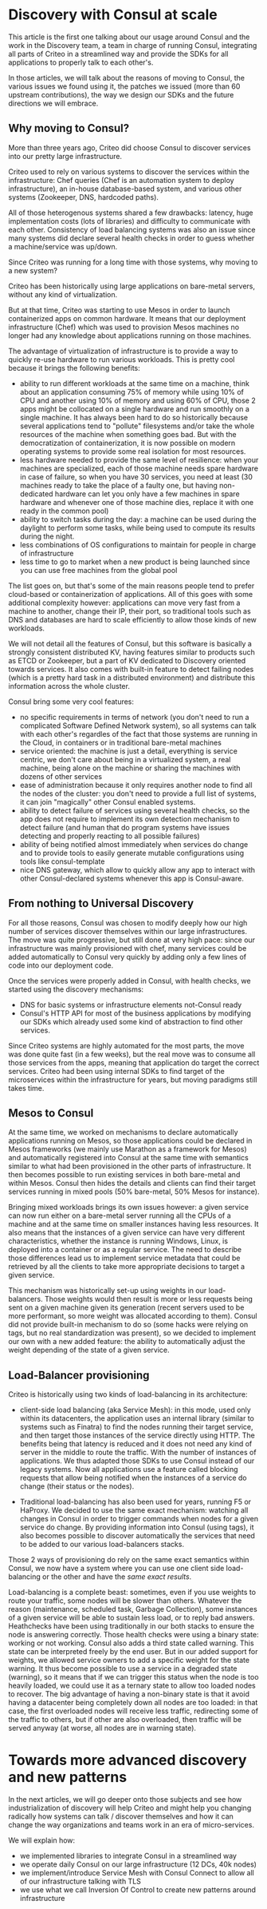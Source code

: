 # Discovery with Consul at scale

This article is the first one talking about our usage around Consul and the work in the Discovery team, a team in charge of running Consul, integrating all parts of Criteo in a streamlined way and provide the SDKs for all applications to properly talk to each other's.

In those articles, we will talk about the reasons of moving to Consul, the various issues we found using it, the patches we issued (more than 60 upstream contributions), the way we design our SDKs and the future directions we will embrace.

## Why moving to Consul?

More than three years ago, Criteo did choose Consul to discover services into our pretty large infrastructure.

Criteo used to rely on various systems to discover the services within the infrastructure: Chef queries (Chef is an automation system to deploy infrastructure), an in-house database-based system, and various other systems (Zookeeper, DNS, hardcoded paths).

All of those heterogenous systems shared a few drawbacks: latency, huge implementation costs (lots of libraries) and difficulty to communicate with each other. Consistency of load balancing systems was also an issue since many systems did declare several health checks in order to guess whether a machine/service was up/down.

Since Criteo was running for a long time with those systems, why moving to a new system?

Criteo has been historically using large applications on bare-metal servers, without any kind of virtualization.

But at that time, Criteo was starting to use Mesos in order to launch containerized apps on common hardware. It means that our deployment infrastructure (Chef) which was used to provision Mesos machines no longer had any knowledge about applications running on those machines.

The advantage of virtualization of infrastructure is to provide a way to quickly re-use hardware to run various workloads. This is pretty cool because it brings the following benefits:

 - ability to run different workloads at the same time on a machine, think about an application consuming 75% of memory while using 10% of CPU and another using 10% of memory and using 60% of CPU, those 2 apps might be collocated on a single hardware and run smoothly on a single machine.
 It has always been hard to do so historically because several applications tend to "pollute" filesystems and/or take the whole resources of the machine when something goes bad. But with the democratization of containerization, it is now possible on modern operating systems to provide some real isolation for most resources.
 - less hardware needed to provide the same level of resilience: when your machines are specialized, each of those machine needs spare hardware in case of failure, so when you have 30 services, you need at least (30 machines ready to take the place of a faulty one, but having non-dedicated hardware can let you only have a few machines in spare hardware and whenever one of those machine dies, replace it with one ready in the common pool)
 - ability to switch tasks during the day: a machine can be used during the daylight to perform some tasks, while being used to compute its results during the night.
 - less combinations of OS configurations to maintain for people in charge of infrastructure
 - less time to go to market when a new product is being launched since you can use free machines from the global pool

The list goes on, but that's some of the main reasons people tend to prefer cloud-based or containerization of applications. All of this goes with some additional complexity however: applications can move very fast from a machine to another, change their IP, their port, so traditional tools such as DNS and databases are hard to scale efficiently to allow those kinds of new workloads.

We will not detail all the features of Consul, but this software is basically a strongly consistent distributed KV, having features similar to products such as ETCD or Zookeeper, but a part of KV dedicated to Discovery oriented towards services. It also comes with built-in feature to detect failing nodes (which is a pretty hard task in a distributed environment) and distribute this information across the whole cluster.

Consul bring some very cool features:
 - no specific requirements in terms of network (you don't need to run a complicated Software Defined Network system), so all systems can talk with each other's regardles of the fact that those systems are running in the Cloud, in containers or in traditional bare-metal machines
 - service oriented: the machine is just a detail, everything is service centric, we don't care about being in a virtualized system, a real machine, being alone on the machine or sharing the machines with dozens of other services
 - ease of administration because it only requires another node to find all the nodes of the cluster: you don't need to provide a full list of systems, it can join "magically" other Consul enabled systems.
 - ability to detect failure of services using several health checks, so the app does not require to implement its own detection mechanism to detect failure (and human that do program systems have issues detecting and properly reacting to all possible failures)
 - ability of being notified almost immediately when services do change and to provide tools to easily generate mutable configurations using tools like consul-template
 - nice DNS gateway, which allow to quickly allow any app to interact with other Consul-declared systems whenever this app is Consul-aware.

## From nothing to Universal Discovery

For all those reasons, Consul was chosen to modify deeply how our high number of services discover themselves within our large infrastructures. The move was quite progressive, but still done at very high pace: since our infrastructure was mainly provisioned with chef, many services could be added automatically to Consul very quickly by adding only a few lines of code into our deployment code.

Once the services were properly added in Consul, with health checks, we started using the discovery mechanisms:
 - DNS for basic systems or infrastructure elements not-Consul ready
 - Consul's HTTP API for most of the business applications by modifying our SDKs which already used some kind of abstraction to find other services.

Since Criteo systems are highly automated for the most parts, the move was done quite fast (in a few weeks), but the real move was to consume all those services from the apps, meaning that application do target the correct services. Criteo had been using internal SDKs to find target of the microservices within the infrastructure for years, but moving paradigms still takes time.

## Mesos to Consul

At the same time, we worked on mechanisms to declare automatically applications running on Mesos, so those applications could be declared in Mesos frameworks (we mainly use Marathon as a framework for Mesos) and automatically registered into Consul at the same time with semantics similar to what had been provisioned in the other parts of infrastructure. It then becomes possible to run existing services in both bare-metal and within Mesos. Consul then hides the details and clients can find their target services running in mixed pools (50% bare-metal, 50% Mesos for instance).

Bringing mixed workloads brings its own issues however: a given service can now run either on a bare-metal server running all the CPUs of a machine and at the same time on smaller instances having less resources. It also means that the instances of a given service can have very different characteristics, whether the instance is running Windows, Linux, is deployed into a container or as a regular service. The need to describe those differences lead us to implement service metadata that could be retrieved by all the clients to take more appropriate decisions to target a given service.

This mechanism was historically set-up using weights in our load-balancers. Those weights would then result is more or less requests being sent on a given machine given its generation (recent servers used to be more performant, so more weight was allocated according to them). Consul did not provide built-in mechanism to do so (some hacks were relying on tags, but no real standardization was present), so we decided to implement our own with a new added feature: the ability to automatically adjust the weight depending of the state of a given service.

## Load-Balancer provisioning

Criteo is historically using two kinds of load-balancing in its architecture:

 - client-side load balancing (aka Service Mesh): in this mode, used only within its datacenters, the application uses an internal library (similar to systems such as Finatra) to find the nodes running their target service, and then target those instances of the service directly using HTTP. The benefits being that latency is reduced and it does not need any kind of server in the middle to route the traffic. With the number of instances of applications. We thus adapted those SDKs to use Consul instead of our legacy systems. Now all applications use a feature called blocking requests that allow being notified when the instances of a service do change (their status or the nodes).

 - Traditional load-balancing has also been used for years, running F5 or HaProxy. We decided to use the same exact mechanism: watching all changes in Consul in order to trigger commands when nodes for a given service do change. By providing information into Consul (using tags), it also becomes possible to discover automatically the services that need to be added to our various load-balancers stacks.

 Those 2 ways of provisioning do rely on the same exact semantics within Consul, we now have a system where you can use one client side load-balancing or the other and have the *same exact results*.

 Load-balancing is a complete beast: sometimes, even if you use weights to route your traffic, some nodes will be slower than others. Whatever the reason (maintenance, scheduled task, Garbage Collection), some instances of a given service will be able to sustain less load, or to reply bad answers. Heathchecks have been using traditionally in our both stacks to ensure the node is answering correctly. Those health checks were using a binary state: working or not working. Consul also adds a third state called warning. This state can be interpreted freely by the end user. But in our added support for weights, we allowed service owners to add a specific weight for the state warning. It thus become possible to use a service in a degraded state (warning), so it means that if we can trigger this status when the node is too heavily loaded, we could use it as a ternary state to allow too loaded nodes to recover. The big advantage of having a non-binary state is that it avoid having a datacenter being completely down all nodes are too loaded: in that case, the first overloaded nodes will receive less traffic, redirecting some of the traffic to others, but if other are also overloaded, then traffic will be served anyway (at worse, all nodes are in warning state).

# Towards more advanced discovery and new patterns

In the next articles, we will go deeper onto those subjects and see how industrialization of discovery will help Criteo and might help you changing radically how systems can talk / discover themselves and how it can change the way organizations and teams work in an era of micro-services.

We will explain how:
 * we implemented libraries to integrate Consul in a streamlined way
 * we operate daily Consul on our large infrastructure (12 DCs, 40k nodes)
 * we implement/introduce Service Mesh with Consul Connect to allow all of our infrastructure talking with TLS
 * we use what we call Inversion Of Control to create new patterns around infrastructure